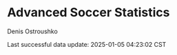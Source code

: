 # Advanced Soccer Statistics
Denis Ostroushko

<!-- gfm -->

Last successful data update: 2025-01-05 04:23:02 CST
